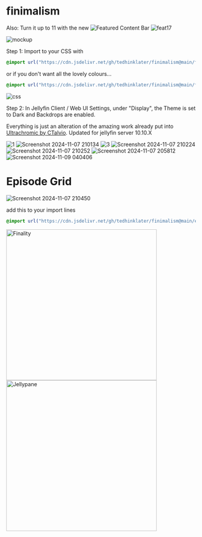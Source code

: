 # finimalism
Also: Turn it up to 11 with the new ![Featured Content Bar](https://github.com/tedhinklater/Jellyfin-Featured-Content-Bar) 
![feat17](https://github.com/user-attachments/assets/af916d90-ec7c-4af0-b6e8-0f6f94ef1f07)

![mockup](https://i.imgur.com/fnEPSIc.jpeg)

Step 1: Import to your CSS with

```css
@import url("https://cdn.jsdelivr.net/gh/tedhinklater/finimalism@main/finimalism7.css");

```

or if you don't want all the lovely colours... 

```css
@import url("https://cdn.jsdelivr.net/gh/tedhinklater/finimalism@main/finimalism-just-black.css");

```

![css](https://i.imgur.com/LHPUxqk.png)

Step 2: In Jellyfin Client / Web UI Settings, under "Display", the Theme is set to Dark and Backdrops are enabled.

Everything is just an alteration of the amazing work already put into [Ultrachromic by CTalvio](https://github.com/CTalvio/Ultrachromic). Updated for jellyfin server 10.10.X

![1](https://i.imgur.com/hRUk1VN.png)
![Screenshot 2024-11-07 210134](https://github.com/user-attachments/assets/c9622546-b2a0-4c53-8996-15af6814a6e1)
![3](https://i.imgur.com/ts13B1n.png)
![Screenshot 2024-11-07 210224](https://github.com/user-attachments/assets/0fc27a33-b4e9-43d1-a062-4e3f96e9286b)
![Screenshot 2024-11-07 210252](https://github.com/user-attachments/assets/a820bf07-2c66-4e27-931d-25d99de89ccc)
![Screenshot 2024-11-07 205812](https://github.com/user-attachments/assets/0063c545-8805-48db-a904-9d1fc3f6ae92)
![Screenshot 2024-11-09 040406](https://github.com/user-attachments/assets/21040cf5-5d21-4da3-969e-251fb106e6fa)

# Episode Grid
![Screenshot 2024-11-07 210450](https://github.com/user-attachments/assets/e927b3ba-283e-4dad-bce9-dbd39e8c4938)

add this to your import lines
```css
@import url("https://cdn.jsdelivr.net/gh/tedhinklater/finimalism@main/episode%20grid.css");
```

<a href="https://github.com/tedhinklater/finality"><img src="https://i.imgur.com/54wZsvH.png" alt="Finality" width="400"/></a> <a href="https://github.com/tedhinklater/Jellypane"><img src="https://i.imgur.com/RHFcIA9.png" alt="Jellypane" width="400"/></a>
